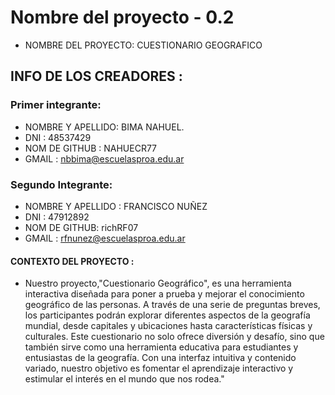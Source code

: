 # Nombre del proyecto - 0.2
-  NOMBRE DEL PROYECTO: CUESTIONARIO GEOGRAFICO
## INFO DE LOS CREADORES :
### Primer integrante:
 - NOMBRE Y APELLIDO: BIMA NAHUEL.
 - DNI : 48537429
 - NOM DE GITHUB : NAHUECR77
 - GMAIL : nbbima@escuelasproa.edu.ar
 ### Segundo Integrante:
 - NOMBRE Y APELLIDO : FRANCISCO NUÑEZ
 - DNI : 47912892
 - NOM DE GITHUB: richRF07
 - GMAIL : rfnunez@escuelasproa.edu.ar

#### CONTEXTO DEL PROYECTO :
  
- Nuestro proyecto,"Cuestionario Geográfico", es una herramienta interactiva diseñada para poner a prueba y mejorar el conocimiento geográfico de las personas. A través de una serie de preguntas breves, los participantes podrán explorar diferentes aspectos de la geografía mundial, desde capitales y ubicaciones hasta características físicas y culturales. Este cuestionario no solo ofrece diversión y desafío, sino que también sirve como una herramienta educativa para estudiantes y entusiastas de la geografía. Con una interfaz intuitiva y contenido variado, nuestro objetivo es fomentar el aprendizaje interactivo y estimular el interés en el mundo que nos rodea."